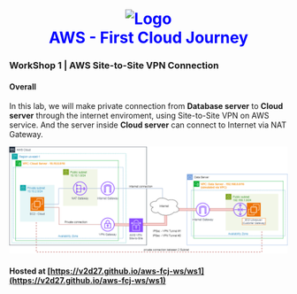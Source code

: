 <h1 align="center" style="color: blue;">
    <div align="center">
        <img src="https://raw.githubusercontent.com/v2d27/aws-fcj-ws/refs/heads/main/ws1/static/images/sssss.png" title="Logo" style="max-width:100%;" width="200" />
    </div>
    AWS - First Cloud Journey<br />
</h1>



### WorkShop 1 | AWS Site-to-Site VPN Connection

#### Overall
In this lab, we will make private connection from **Database server** to **Cloud server** through the internet enviroment, using Site-to-Site VPN on AWS service. And the server inside **Cloud server** can connect to Internet via NAT Gateway.

![intro](/ws1/static/images/1.introduce/intro-03.png)

#### Hosted at [https://v2d27.github.io/aws-fcj-ws/ws1](https://v2d27.github.io/aws-fcj-ws/ws1) 
